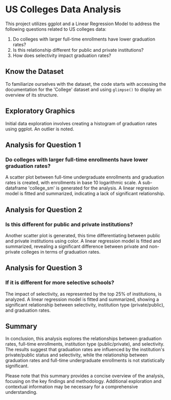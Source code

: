 # US Colleges Data Analysis

This project utilizes ggplot and a Linear Regression Model to address the following questions related to US colleges data:

1. Do colleges with larger full-time enrollments have lower graduation rates?
2. Is this relationship different for public and private institutions?
3. How does selectivity impact graduation rates?

## Know the Dataset

To familiarize ourselves with the dataset, the code starts with accessing the documentation for the 'College' dataset and using `glimpse()` to display an overview of its structure.

## Exploratory Graphics

Initial data exploration involves creating a histogram of graduation rates using ggplot. An outlier is noted.

## Analysis for Question 1

### Do colleges with larger full-time enrollments have lower graduation rates?

A scatter plot between full-time undergraduate enrollments and graduation rates is created, with enrollments in base 10 logarithmic scale. A sub-dataframe 'college_sm' is generated for the analysis. A linear regression model is fitted and summarized, indicating a lack of significant relationship.

## Analysis for Question 2

### Is this different for public and private institutions?

Another scatter plot is generated, this time differentiating between public and private institutions using color. A linear regression model is fitted and summarized, revealing a significant difference between private and non-private colleges in terms of graduation rates.

## Analysis for Question 3

### If it is different for more selective schools?

The impact of selectivity, as represented by the top 25% of institutions, is analyzed. A linear regression model is fitted and summarized, showing a significant relationship between selectivity, institution type (private/public), and graduation rates.

## Summary

In conclusion, this analysis explores the relationships between graduation rates, full-time enrollments, institution type (public/private), and selectivity. The results suggest that graduation rates are influenced by the institution's private/public status and selectivity, while the relationship between graduation rates and full-time undergraduate enrollments is not statistically significant.

Please note that this summary provides a concise overview of the analysis, focusing on the key findings and methodology. Additional exploration and contextual information may be necessary for a comprehensive understanding.
